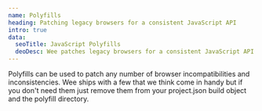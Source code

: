 ```yaml
---
name: Polyfills
heading: Patching legacy browsers for a consistent JavaScript API
intro: true
data:
  seoTitle: JavaScript Polyfills
  deoDesc: Wee patches legacy browsers for a consistent JavaScript API by using a collection of polyfills to support HTML5, ES5, placeholders, SVGs, and more.
---
```


Polyfills can be used to patch any number of browser incompatibilities and inconsistencies. Wee ships with a few that we think come in handy but if you don't need them just remove them from your project.json build object and the polyfill directory.